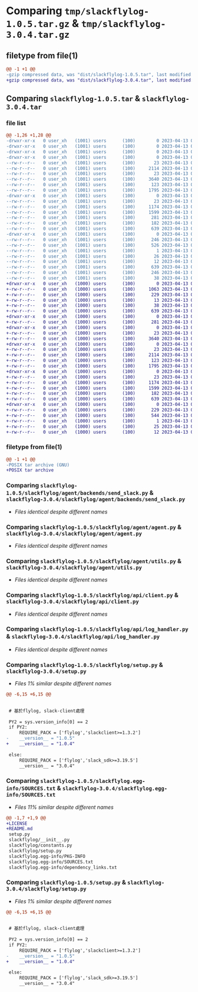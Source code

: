 # Comparing `tmp/slackflylog-1.0.5.tar.gz` & `tmp/slackflylog-3.0.4.tar.gz`

## filetype from file(1)

```diff
@@ -1 +1 @@
-gzip compressed data, was "dist/slackflylog-1.0.5.tar", last modified: Thu Apr 13 07:26:40 2023, max compression
+gzip compressed data, was "dist/slackflylog-3.0.4.tar", last modified: Thu Apr 13 06:57:23 2023, max compression
```

## Comparing `slackflylog-1.0.5.tar` & `slackflylog-3.0.4.tar`

### file list

```diff
@@ -1,26 +1,28 @@
-drwxr-xr-x   0 user_xh   (1001) users      (100)        0 2023-04-13 07:26:40.000000 slackflylog-1.0.5/
-drwxr-xr-x   0 user_xh   (1001) users      (100)        0 2023-04-13 07:26:40.000000 slackflylog-1.0.5/slackflylog/
-drwxr-xr-x   0 user_xh   (1001) users      (100)        0 2023-04-13 07:26:40.000000 slackflylog-1.0.5/slackflylog/agent/
-drwxr-xr-x   0 user_xh   (1001) users      (100)        0 2023-04-13 07:26:40.000000 slackflylog-1.0.5/slackflylog/agent/backends/
--rw-r--r--   0 user_xh   (1001) users      (100)       23 2023-04-13 07:23:04.000000 slackflylog-1.0.5/slackflylog/agent/backends/__init__.py
--rw-r--r--   0 user_xh   (1001) users      (100)     2114 2023-04-13 07:23:04.000000 slackflylog-1.0.5/slackflylog/agent/backends/send_slack.py
--rw-r--r--   0 user_xh   (1001) users      (100)       23 2023-04-13 07:23:04.000000 slackflylog-1.0.5/slackflylog/agent/__init__.py
--rw-r--r--   0 user_xh   (1001) users      (100)     3640 2023-04-13 07:23:04.000000 slackflylog-1.0.5/slackflylog/agent/agent.py
--rw-r--r--   0 user_xh   (1001) users      (100)      123 2023-04-13 07:23:04.000000 slackflylog-1.0.5/slackflylog/agent/log.py
--rw-r--r--   0 user_xh   (1001) users      (100)     1795 2023-04-13 07:23:04.000000 slackflylog-1.0.5/slackflylog/agent/utils.py
-drwxr-xr-x   0 user_xh   (1001) users      (100)        0 2023-04-13 07:26:40.000000 slackflylog-1.0.5/slackflylog/api/
--rw-r--r--   0 user_xh   (1001) users      (100)       23 2023-04-13 07:23:04.000000 slackflylog-1.0.5/slackflylog/api/__init__.py
--rw-r--r--   0 user_xh   (1001) users      (100)     1174 2023-04-13 07:23:04.000000 slackflylog-1.0.5/slackflylog/api/client.py
--rw-r--r--   0 user_xh   (1001) users      (100)     1599 2023-04-13 07:23:04.000000 slackflylog-1.0.5/slackflylog/api/log_handler.py
--rw-r--r--   0 user_xh   (1001) users      (100)      281 2023-04-13 07:23:04.000000 slackflylog-1.0.5/slackflylog/__init__.py
--rw-r--r--   0 user_xh   (1001) users      (100)      182 2023-04-13 07:23:04.000000 slackflylog-1.0.5/slackflylog/constants.py
--rw-r--r--   0 user_xh   (1001) users      (100)      639 2023-04-13 07:23:36.000000 slackflylog-1.0.5/slackflylog/setup.py
-drwxr-xr-x   0 user_xh   (1001) users      (100)        0 2023-04-13 07:26:40.000000 slackflylog-1.0.5/slackflylog.egg-info/
--rw-r--r--   0 user_xh   (1001) users      (100)      246 2023-04-13 07:26:40.000000 slackflylog-1.0.5/slackflylog.egg-info/PKG-INFO
--rw-r--r--   0 user_xh   (1001) users      (100)      526 2023-04-13 07:26:40.000000 slackflylog-1.0.5/slackflylog.egg-info/SOURCES.txt
--rw-r--r--   0 user_xh   (1001) users      (100)        1 2023-04-13 07:26:40.000000 slackflylog-1.0.5/slackflylog.egg-info/dependency_links.txt
--rw-r--r--   0 user_xh   (1001) users      (100)       26 2023-04-13 07:26:40.000000 slackflylog-1.0.5/slackflylog.egg-info/requires.txt
--rw-r--r--   0 user_xh   (1001) users      (100)       12 2023-04-13 07:26:40.000000 slackflylog-1.0.5/slackflylog.egg-info/top_level.txt
--rw-r--r--   0 user_xh   (1001) users      (100)      639 2023-04-13 07:26:13.000000 slackflylog-1.0.5/setup.py
--rw-r--r--   0 user_xh   (1001) users      (100)      246 2023-04-13 07:26:40.000000 slackflylog-1.0.5/PKG-INFO
--rw-r--r--   0 user_xh   (1001) users      (100)       38 2023-04-13 07:26:40.000000 slackflylog-1.0.5/setup.cfg
+drwxr-xr-x   0 user_xh   (1000) users      (100)        0 2023-04-13 06:57:23.918817 slackflylog-3.0.4/
+-rw-r--r--   0 user_xh   (1000) users      (100)     1063 2023-04-13 06:56:46.000000 slackflylog-3.0.4/LICENSE
+-rw-r--r--   0 user_xh   (1000) users      (100)      229 2023-04-13 06:57:23.917816 slackflylog-3.0.4/PKG-INFO
+-rw-r--r--   0 user_xh   (1000) users      (100)       13 2023-04-13 06:56:46.000000 slackflylog-3.0.4/README.md
+-rw-r--r--   0 user_xh   (1000) users      (100)       38 2023-04-13 06:57:23.918817 slackflylog-3.0.4/setup.cfg
+-rw-r--r--   0 user_xh   (1000) users      (100)      639 2023-04-13 06:57:05.000000 slackflylog-3.0.4/setup.py
+drwxr-xr-x   0 user_xh   (1000) users      (100)        0 2023-04-13 06:57:23.914816 slackflylog-3.0.4/slackflylog/
+-rw-r--r--   0 user_xh   (1000) users      (100)      281 2023-04-13 06:56:46.000000 slackflylog-3.0.4/slackflylog/__init__.py
+drwxr-xr-x   0 user_xh   (1000) users      (100)        0 2023-04-13 06:57:23.916817 slackflylog-3.0.4/slackflylog/agent/
+-rw-r--r--   0 user_xh   (1000) users      (100)       23 2023-04-13 06:56:46.000000 slackflylog-3.0.4/slackflylog/agent/__init__.py
+-rw-r--r--   0 user_xh   (1000) users      (100)     3640 2023-04-13 06:56:46.000000 slackflylog-3.0.4/slackflylog/agent/agent.py
+drwxr-xr-x   0 user_xh   (1000) users      (100)        0 2023-04-13 06:57:23.917816 slackflylog-3.0.4/slackflylog/agent/backends/
+-rw-r--r--   0 user_xh   (1000) users      (100)       23 2023-04-13 06:56:46.000000 slackflylog-3.0.4/slackflylog/agent/backends/__init__.py
+-rw-r--r--   0 user_xh   (1000) users      (100)     2114 2023-04-13 06:56:46.000000 slackflylog-3.0.4/slackflylog/agent/backends/send_slack.py
+-rw-r--r--   0 user_xh   (1000) users      (100)      123 2023-04-13 06:56:46.000000 slackflylog-3.0.4/slackflylog/agent/log.py
+-rw-r--r--   0 user_xh   (1000) users      (100)     1795 2023-04-13 06:56:46.000000 slackflylog-3.0.4/slackflylog/agent/utils.py
+drwxr-xr-x   0 user_xh   (1000) users      (100)        0 2023-04-13 06:57:23.917816 slackflylog-3.0.4/slackflylog/api/
+-rw-r--r--   0 user_xh   (1000) users      (100)       23 2023-04-13 06:56:46.000000 slackflylog-3.0.4/slackflylog/api/__init__.py
+-rw-r--r--   0 user_xh   (1000) users      (100)     1174 2023-04-13 06:56:46.000000 slackflylog-3.0.4/slackflylog/api/client.py
+-rw-r--r--   0 user_xh   (1000) users      (100)     1599 2023-04-13 06:56:46.000000 slackflylog-3.0.4/slackflylog/api/log_handler.py
+-rw-r--r--   0 user_xh   (1000) users      (100)      182 2023-04-13 06:56:46.000000 slackflylog-3.0.4/slackflylog/constants.py
+-rw-r--r--   0 user_xh   (1000) users      (100)      639 2023-04-13 06:56:46.000000 slackflylog-3.0.4/slackflylog/setup.py
+drwxr-xr-x   0 user_xh   (1000) users      (100)        0 2023-04-13 06:57:23.915817 slackflylog-3.0.4/slackflylog.egg-info/
+-rw-r--r--   0 user_xh   (1000) users      (100)      229 2023-04-13 06:57:23.000000 slackflylog-3.0.4/slackflylog.egg-info/PKG-INFO
+-rw-r--r--   0 user_xh   (1000) users      (100)      544 2023-04-13 06:57:23.000000 slackflylog-3.0.4/slackflylog.egg-info/SOURCES.txt
+-rw-r--r--   0 user_xh   (1000) users      (100)        1 2023-04-13 06:57:23.000000 slackflylog-3.0.4/slackflylog.egg-info/dependency_links.txt
+-rw-r--r--   0 user_xh   (1000) users      (100)       25 2023-04-13 06:57:23.000000 slackflylog-3.0.4/slackflylog.egg-info/requires.txt
+-rw-r--r--   0 user_xh   (1000) users      (100)       12 2023-04-13 06:57:23.000000 slackflylog-3.0.4/slackflylog.egg-info/top_level.txt
```

### filetype from file(1)

```diff
@@ -1 +1 @@
-POSIX tar archive (GNU)
+POSIX tar archive
```

### Comparing `slackflylog-1.0.5/slackflylog/agent/backends/send_slack.py` & `slackflylog-3.0.4/slackflylog/agent/backends/send_slack.py`

 * *Files identical despite different names*

### Comparing `slackflylog-1.0.5/slackflylog/agent/agent.py` & `slackflylog-3.0.4/slackflylog/agent/agent.py`

 * *Files identical despite different names*

### Comparing `slackflylog-1.0.5/slackflylog/agent/utils.py` & `slackflylog-3.0.4/slackflylog/agent/utils.py`

 * *Files identical despite different names*

### Comparing `slackflylog-1.0.5/slackflylog/api/client.py` & `slackflylog-3.0.4/slackflylog/api/client.py`

 * *Files identical despite different names*

### Comparing `slackflylog-1.0.5/slackflylog/api/log_handler.py` & `slackflylog-3.0.4/slackflylog/api/log_handler.py`

 * *Files identical despite different names*

### Comparing `slackflylog-1.0.5/slackflylog/setup.py` & `slackflylog-3.0.4/setup.py`

 * *Files 1% similar despite different names*

```diff
@@ -6,15 +6,15 @@
 
 
 # 基於flylog, slack-client處理
 
 PY2 = sys.version_info[0] == 2
 if PY2:
     REQUIRE_PACK = ['flylog','slackclient>=1.3.2']
-    __version__ = "1.0.5"
+    __version__ = "1.0.4"
 
 else:
     REQUIRE_PACK = ['flylog','slack_sdk>=3.19.5']
     __version__ = "3.0.4"
```

### Comparing `slackflylog-1.0.5/slackflylog.egg-info/SOURCES.txt` & `slackflylog-3.0.4/slackflylog.egg-info/SOURCES.txt`

 * *Files 11% similar despite different names*

```diff
@@ -1,7 +1,9 @@
+LICENSE
+README.md
 setup.py
 slackflylog/__init__.py
 slackflylog/constants.py
 slackflylog/setup.py
 slackflylog.egg-info/PKG-INFO
 slackflylog.egg-info/SOURCES.txt
 slackflylog.egg-info/dependency_links.txt
```

### Comparing `slackflylog-1.0.5/setup.py` & `slackflylog-3.0.4/slackflylog/setup.py`

 * *Files 1% similar despite different names*

```diff
@@ -6,15 +6,15 @@
 
 
 # 基於flylog, slack-client處理
 
 PY2 = sys.version_info[0] == 2
 if PY2:
     REQUIRE_PACK = ['flylog','slackclient>=1.3.2']
-    __version__ = "1.0.5"
+    __version__ = "1.0.4"
 
 else:
     REQUIRE_PACK = ['flylog','slack_sdk>=3.19.5']
     __version__ = "3.0.4"
```


